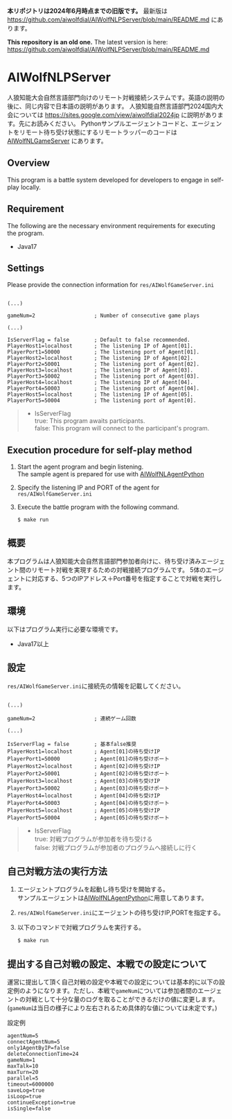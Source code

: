 **本リポジトリは2024年6月時点までの旧版です。** 最新版は
https://github.com/aiwolfdial/AIWolfNLPServer/blob/main/README.md
にあります。

**This repository is an old one.** The latest version is here:
https://github.com/aiwolfdial/AIWolfNLPServer/blob/main/README.md

# AIWolfNLPServer
人狼知能大会自然言語部門向けのリモート対戦接続システムです。英語の説明の後に、同じ内容で日本語の説明があります。
人狼知能自然言語部門2024国内大会については https://sites.google.com/view/aiwolfdial2024jp に説明があります。先にお読みください。
Pythonサンプルエージェントコードと、エージェントをリモート待ち受け状態にするリモートラッパーのコードは [AIWolfNLGameServer]([https://github.com/aiwolfdial/AIWolfNLGameServer](https://github.com/aiwolfdial/AIWolfNLAgentPython/)) にあります。

## Overview
This program is a battle system developed for developers to engage in self-play locally.

## Requirement
The following are the necessary environment requirements for executing the program.
* Java17

## Settings
Please provide the connection information for `res/AIWolfGameServer.ini`
```

(...)

gameNum=2					; Number of consecutive game plays

(...)

IsServerFlag = false		; Default to false recommended.
PlayerHost1=localhost		; The listening IP of Agent[01].
PlayerPort1=50000			; The listening port of Agent[01].
PlayerHost2=localhost		; The listening IP of Agent[02].
PlayerPort2=50001			; The listening port of Agent[02].
PlayerHost3=localhost		; The listening IP of Agent[03].
PlayerPort3=50002			; The listening port of Agent[03].
PlayerHost4=localhost		; The listening IP of Agent[04].
PlayerPort4=50003			; The listening port of Agent[04].
PlayerHost5=localhost		; The listening IP of Agent[05].
PlayerPort5=50004			; The listening port of Agent[0].
```
> * IsServerFlag \
true: This program awaits participants.\
false: This program will connect to the participant's program.

## Execution procedure for self-play method
1. Start the agent program and begin listening.\
The sample agent is prepared for use with [AIWolfNLAgentPython](https://github.com/aiwolfdial/AIWolfNLAgentPython/tree/main)

1. Specify the listening IP and PORT of the agent for `res/AIWolfGameServer.ini`

1. Execute the battle program with the following command.
	```sh
	$ make run
	```

## 概要
本プログラムは人狼知能大会自然言語部門参加者向けに、待ち受け済みエージェント間のリモート対戦を実現するための対戦接続プログラムです。
5体のエージェントに対応する、5つのIPアドレス＋Port番号を指定することで対戦を実行します。

## 環境
以下はプログラム実行に必要な環境です。
* Java17以上

## 設定
`res/AIWolfGameServer.ini`に接続先の情報を記載してください。
```

(...)

gameNum=2					; 連続ゲーム回数

(...)

IsServerFlag = false		; 基本false推奨
PlayerHost1=localhost		; Agent[01]の待ち受けIP
PlayerPort1=50000			; Agent[01]の待ち受けポート
PlayerHost2=localhost		; Agent[02]の待ち受けIP
PlayerPort2=50001			; Agent[02]の待ち受けポート
PlayerHost3=localhost		; Agent[03]の待ち受けIP
PlayerPort3=50002			; Agent[03]の待ち受けポート
PlayerHost4=localhost		; Agent[04]の待ち受けIP
PlayerPort4=50003			; Agent[04]の待ち受けポート
PlayerHost5=localhost		; Agent[05]の待ち受けIP
PlayerPort5=50004			; Agent[05]の待ち受けポート
```

> * IsServerFlag \
true: 対戦プログラムが参加者を待ち受ける\
false: 対戦プログラムが参加者のプログラムへ接続しに行く

## 自己対戦方法の実行方法
1. エージェントプログラムを起動し待ち受けを開始する。\
サンプルエージェントは[AIWolfNLAgentPython](https://github.com/aiwolfdial/AIWolfNLAgentPython/tree/main)に用意してあります。
1. `res/AIWolfGameServer.ini`にエージェントの待ち受けIP,PORTを指定する。

1. 以下のコマンドで対戦プログラムを実行する。
	```sh
	$ make run
	```

## 提出する自己対戦の設定、本戦での設定について
運営に提出して頂く自己対戦の設定や本戦での設定については基本的に以下の設定例のようになります。ただし、本戦で`gameNum`については参加者間のエージェントの対戦として十分な量のログを取ることができるだけの値に変更します。(`gameNum`は当日の様子により左右されるため具体的な値については未定です。)

設定例
```
agentNum=5
connectAgentNum=5
only1AgentByIP=false
deleteConnectionTime=24
gameNum=1
maxTalk=10
maxTurn=20
parallel=5
timeout=6000000
saveLog=true
isLoop=true
continueException=true
isSingle=false
```
